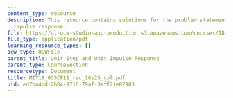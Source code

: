```yaml
---
content_type: resource
description: This resource contains solutions for the problem statements related to
  impulse response.
file: https://ol-ocw-studio-app-production.s3.amazonaws.com/courses/18-03sc-differential-equations-fall-2011/ed7ba4cd2b84971079af0aff21e82983_MIT18_03SCF11_rec_16s25_sol.pdf
file_type: application/pdf
learning_resource_types: []
ocw_type: OCWFile
parent_title: Unit Step and Unit Impulse Response
parent_type: CourseSection
resourcetype: Document
title: MIT18_03SCF11_rec_16s25_sol.pdf
uid: ed7ba4cd-2b84-9710-79af-0aff21e82983
---
```

